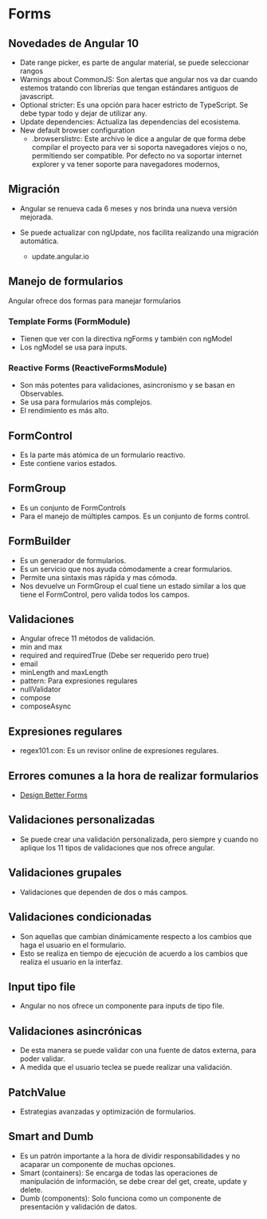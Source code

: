 # Forms

## Novedades de Angular 10

* Date range picker, es parte de angular material, se puede seleccionar rangos
* Warnings about CommonJS: Son alertas que angular nos va dar cuando estemos tratando con librerías que tengan estándares antiguos de javascript.
* Optional stricter: Es una opción para hacer estricto de TypeScript. Se debe typar todo y dejar de utilizar any.
* Update dependencies: Actualiza las dependencias del ecosistema.
* New default browser configuration
  * .browserslistrc: Este archivo le dice a angular de que forma debe compilar el proyecto para ver si soporta navegadores viejos o no, permitiendo ser compatible. Por defecto no va soportar internet explorer y va tener soporte para navegadores modernos,

## Migración

* Angular se renueva cada 6 meses y nos brinda una nueva versión mejorada.

* Se puede actualizar con ngUpdate, nos facilita realizando una migración automática.

  * update.angular.io


## Manejo de formularios

Angular ofrece dos formas para manejar formularios

### Template Forms  (FormModule)

* Tienen que ver con la directiva ngForms y también con ngModel
* Los ngModel se usa para inputs.

### Reactive Forms  (ReactiveFormsModule)

* Son más potentes para validaciones, asincronismo y se basan en Observables.
* Se usa para formularios más complejos.
* El rendimiento es más alto.

## FormControl 

* Es la parte más atómica de un formulario reactivo.
* Este contiene varios estados.

## FormGroup

* Es un conjunto de FormControls
* Para el manejo de múltiples campos. Es un conjunto de forms control.

## FormBuilder

* Es un generador de formularios.
* Es un servicio que nos ayuda cómodamente a crear formularios.
* Permite una sintaxis mas rápida y mas cómoda.
* Nos devuelve un FormGroup el cual tiene un estado similar a los que tiene el FormControl, pero valida todos los campos.

## Validaciones

* Angular ofrece 11 métodos de validación.
* min and max
* required and requiredTrue (Debe ser requerido pero true)
* email
* minLength and maxLength
* pattern: Para expresiones regulares
* nullValidator
* compose
* composeAsync

## Expresiones regulares

* regex101.con: Es un revisor online de expresiones regulares.

## Errores comunes a la hora de realizar formularios

* [Design Better Forms](https://medium.com/nextux/design-better-forms-96fadca0f49c)

## Validaciones personalizadas

* Se puede crear una validación personalizada, pero siempre y cuando no aplique los 11 tipos de validaciones que nos ofrece angular.

## Validaciones grupales

* Validaciones que dependen de dos o más campos.

## Validaciones condicionadas

* Son aquellas que cambian dinámicamente respecto a los cambios que haga el usuario en el formulario.
* Esto se realiza en tiempo de ejecución de acuerdo a los cambios que realiza el usuario en la interfaz.

## Input tipo file

* Angular no nos ofrece un componente para inputs de tipo file.

## Validaciones asincrónicas

* De esta manera se puede validar con una fuente de datos externa, para poder validar.
* A medida que el usuario teclea se puede realizar una validación.

## PatchValue

* Estrategias avanzadas y optimización de formularios.

## Smart and Dumb

* Es un patrón importante a la hora de dividir responsabilidades y no acaparar un componente de muchas opciones.
* Smart (containers): Se encarga de todas las operaciones de manipulación de información, se debe crear del get, create, update y delete.
* Dumb (components): Solo funciona como un componente de presentación y validación de datos.

